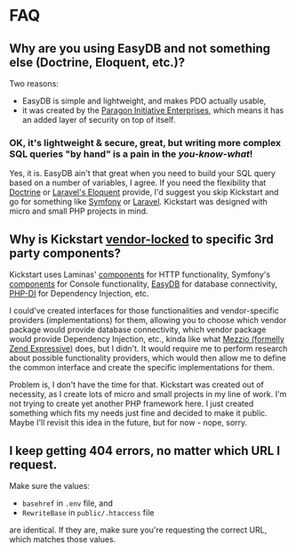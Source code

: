 # FAQ

## Why are you using EasyDB and not something else (Doctrine, Eloquent, etc.)?

Two reasons:

* EasyDB is simple and lightweight, and makes PDO actually usable,
* it was created by the [Paragon Initiative Enterprises](https://paragonie.com/), which means it has an added layer of
  security on top of itself.
  
### OK, it's lightweight & secure, great, but writing more complex SQL queries "by hand" is a pain in the _you-know-what_!

Yes, it is. EasyDB ain't that great when you need to build your SQL query based on a number of variables, I agree. If
you need the flexibility that [Doctrine](https://www.doctrine-project.org/) or [Laravel's Eloquent](https://laravel.com/)
provide, I'd suggest you skip Kickstart and go for something like [Symfony](https://symfony.com/) or 
[Laravel](https://laravel.com/). Kickstart was designed with micro and small PHP projects in mind.

## Why is Kickstart [vendor-locked](https://en.wikipedia.org/wiki/Vendor_lock-in) to specific 3rd party components?

Kickstart uses Laminas' [components](https://docs.laminas.dev/components/) for HTTP functionality, Symfony's 
[components](https://symfony.com/doc/current/components/index.html) for Console functionality, 
[EasyDB](https://github.com/paragonie/easydb) for database connectivity, [PHP-DI](https://php-di.org/) for 
Dependency Injection, etc.

I could've created interfaces for those functionalities and vendor-specific providers (implementations) for them, 
allowing you to choose which vendor package would provide database connectivity, which vendor package would provide 
Dependency Injection, etc., kinda like what 
[Mezzio (formelly Zend Expressive)](https://docs.mezzio.dev/mezzio/v3/getting-started/quick-start/) does, but I didn't.
It would require me to perform research about possible functionality providers, which would then allow me to define the 
common interface and create the specific implementations for them. 

Problem is, I don't have the time for that. Kickstart was created out of necessity, as I create lots of micro and small 
projects in my line of work. I'm not trying to create yet another PHP framework here. I just created something which 
fits my needs just fine and decided to make it public. Maybe I'll revisit this idea in the future, but for now - 
nope, sorry.

## I keep getting 404 errors, no matter which URL I request.

Make sure the values:

* `basehref` in `.env` file, and
* `RewriteBase` in `public/.htaccess` file

are identical. If they are, make sure you're requesting the correct URL, which matches those values.
